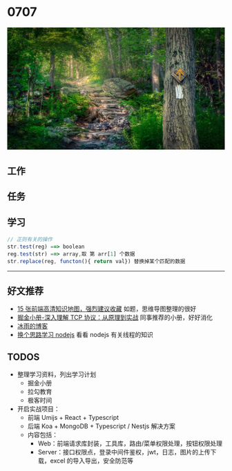 
# 0707

![](./bg-imgs/0707.jpg)

## 工作

## 任务

## 学习

```js 
// 正则有关的操作
str.test(reg) ==> boolean
reg.test(str) ==> array,取 第 arr[1] 个数据
str.replace(reg, functon(){ return val}) 替换掉某个匹配的数据
```

---

## 好文推荐

- [15 张前端高清知识地图，强烈建议收藏](https://juejin.cn/post/6976157870014332935#heading-7) 如题，思维导图整理的很好
- [掘金小册-深入理解 TCP 协议：从原理到实战](https://juejin.cn/book/6844733788681928712/section/6844733788816146445) 同事推荐的小册，好好消化
- [冰雨的博客](https://bingyu123.gitee.io/blog/index/)
- [换个思路学习 nodejs](https://github.com/wangfupeng1988/node-tutorial) 看看 nodejs 有关线程的知识


## TODOS

- 整理学习资料，列出学习计划
  - 掘金小册
  - 拉勾教育
  - 极客时间
- 开启实战项目：
  - 前端 Umijs + React + Typescript
  - 后端 Koa + MongoDB + Typescript / Nestjs 解决方案
  - 内容包括：
    - Web：前端请求库封装，工具库，路由/菜单权限处理，按钮权限处理
    - Server：接口权限点，登录中间件鉴权，jwt，日志，图片的上传下载，excel 的导入导出，安全防范等